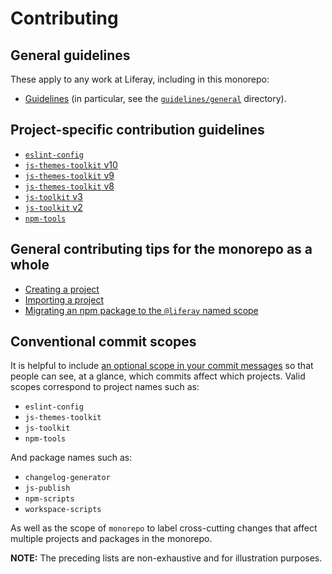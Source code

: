 # Contributing

## General guidelines

These apply to any work at Liferay, including in this monorepo:

-   [Guidelines](guidelines) (in particular, see the [`guidelines/general`](guidelines/general) directory).

## Project-specific contribution guidelines

-   [`eslint-config`](projects/eslint-config/CONTRIBUTING.md)
-   [`js-themes-toolkit` v10](projects/js-themes-toolkit/CONTRIBUTING.md)
-   [`js-themes-toolkit` v9](maintenance/projects/js-themes-toolkit-v9-x/CONTRIBUTING.md)
-   [`js-themes-toolkit` v8](maintenance/projects/js-themes-toolkit-v8-x/CONTRIBUTING.md)
-   [`js-toolkit` v3](projects/js-toolkit/CONTRIBUTING.md)
-   [`js-toolkit` v2](maintenance/projects/js-toolkit/CONTRIBUTING.md)
-   [`npm-tools`](projects/npm-tools/CONTRIBUTING.md)

## General contributing tips for the monorepo as a whole

-   [Creating a project](CONTRIBUTING/creating-a-project.md)
-   [Importing a project](CONTRIBUTING/importing-a-project.md)
-   [Migrating an npm package to the `@liferay` named scope](CONTRIBUTING/migrating-an-npm-package-to-the-liferay-named-scope.md)

## Conventional commit scopes

It is helpful to include [an optional scope in your commit messages](guidelines/general/commit_messages.md) so that people can see, at a glance, which commits affect which projects. Valid scopes correspond to project names such as:

-   `eslint-config`
-   `js-themes-toolkit`
-   `js-toolkit`
-   `npm-tools`

And package names such as:

-   `changelog-generator`
-   `js-publish`
-   `npm-scripts`
-   `workspace-scripts`

As well as the scope of `monorepo` to label cross-cutting changes that affect multiple projects and packages in the monorepo.

**NOTE:** The preceding lists are non-exhaustive and for illustration purposes.
